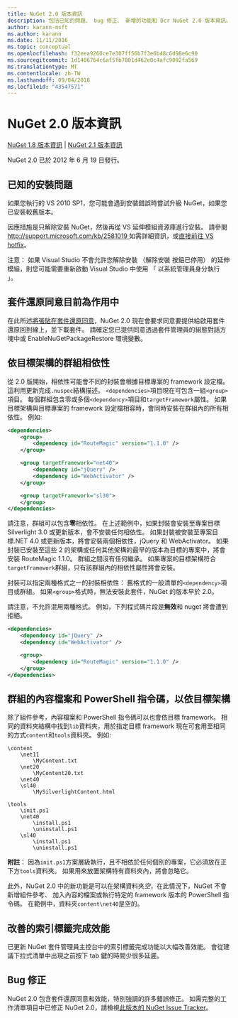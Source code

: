 ```yaml
---
title: NuGet 2.0 版本資訊
description: 包括已知的問題、 bug 修正、 新增的功能和 Dcr NuGet 2.0 版本資訊。
author: karann-msft
ms.author: karann
ms.date: 11/11/2016
ms.topic: conceptual
ms.openlocfilehash: f32eea9260ce7e307ff56b7f3e6b48c6d98e6c90
ms.sourcegitcommit: 1d1406764c6af5fb7801d462e0c4afc9092fa569
ms.translationtype: MT
ms.contentlocale: zh-TW
ms.lasthandoff: 09/04/2018
ms.locfileid: "43547571"
---
```

# <a name="nuget-20-release-notes"></a>NuGet 2.0 版本資訊

[NuGet 1.8 版本資訊](../release-notes/nuget-1.8.md) | [NuGet 2.1 版本資訊](../release-notes/nuget-2.1.md)

NuGet 2.0 已於 2012 年 6 月 19 日發行。

## <a name="known-installation-issue"></a>已知的安裝問題
如果您執行的 VS 2010 SP1，您可能會遇到安裝錯誤時嘗試升級 NuGet，如果您已安裝較舊版本。

因應措施是只解除安裝 NuGet，然後再從 VS 延伸模組資源庫進行安裝。  請參閱[ http://support.microsoft.com/kb/2581019 ](http://support.microsoft.com/kb/2581019)如需詳細資訊，或[直接前往 VS hotfix](http://bit.ly/vsixcertfix)。

注意： 如果 Visual Studio 不會允許您解除安裝 （解除安裝 按鈕已停用） 的延伸模組，則您可能需要重新啟動 Visual Studio 中使用 「 以系統管理員身分執行 」。

## <a name="package-restore-consent-is-now-active"></a>套件還原同意目前為作用中

在此所述[將張貼在套件還原同意](http://blog.nuget.org/20120518/package-restore-and-consent.html)，NuGet 2.0 現在會要求同意要提供給啟用套件還原回到線上，並下載套件。 請確定您已提供同意透過套件管理員的組態對話方塊中或 EnableNuGetPackageRestore 環境變數。

## <a name="group-dependencies-by-target-frameworks"></a>依目標架構的群組相依性

從 2.0 版開始，相依性可能會不同的封裝會根據目標專案的 framework 設定檔。 這利用更新完成`.nuspec`結構描述。 `<dependencies>`項目現在可包含一組`<group>`項目。 每個群組包含零或多個`<dependency>`項目和`targetFramework`屬性。 如果目標架構與目標專案的 framework 設定檔相容時，會同時安裝在群組內的所有相依性。 例如: 

```xml
<dependencies>
    <group>
        <dependency id="RouteMagic" version="1.1.0" />
    </group>

    <group targetFramework="net40">
        <dependency id="jQuery" />
        <dependency id="WebActivator" />
    </group>

    <group targetFramework="sl30">
    </group>
</dependencies>
```

請注意，群組可以包含**零**相依性。 在上述範例中，如果封裝會安裝至專案目標 Silverlight 3.0 或更新版本，會不安裝任何相依性。 如果封裝被安裝至專案目標.NET 4.0 或更新版本，將會安裝兩個相依性，jQuery 和 WebActivator。  如果封裝已安裝至這些 2 的架構或任何其他架構的最早的版本為目標的專案中，將會安裝 RouteMagic 1.1.0。 群組之間沒有任何繼承。 如果專案的目標架構符合`targetFramework`群組，只有該群組內的相依性屬性將會安裝。

封裝可以指定兩種格式之一的封裝相依性： 舊格式的一般清單的`<dependency>`項目或群組。 如果`<group>`格式時，無法安裝此套件，NuGet 的版本早於 2.0。

請注意，不允許混用兩種格式。 例如，下列程式碼片段是**無效**和 nuget 將會遭到拒絕。

```xml
<dependencies>
    <dependency id="jQuery" />
    <dependency id="WebActivator" />

    <group>
        <dependency id="RouteMagic" version="1.1.0" />
    </group>
</dependencies>
```

## <a name="grouping-content-files-and-powershell-scripts-by-target-framework"></a>群組的內容檔案和 PowerShell 指令碼，以依目標架構

除了組件參考，內容檔案和 PowerShell 指令碼可以也會依目標 framework。 相同的資料夾結構中找到`lib`資料夾，用於指定目標 framework 現在可套用至相同的方式`content`和`tools`資料夾。 例如: 

    \content
        \net11
            \MyContent.txt
        \net20
            \MyContent20.txt
        \net40
        \sl40
            \MySilverlightContent.html

    \tools
        \init.ps1
        \net40
            \install.ps1
            \uninstall.ps1
        \sl40
            \install.ps1
            \uninstall.ps1

**附註**： 因為`init.ps1`方案層級執行，且不相依於任何個別的專案，它必須放在正下方`tools`資料夾。 如果用來放置架構特有資料夾內，將會忽略它。

此外，NuGet 2.0 中的新功能是可以在架構資料夾*空*，在此情況下，NuGet 不會新增組件參考、 加入內容的檔案或執行特定的 framework 版本的 PowerShell 指令碼。 在範例中，資料夾`content\net40`是空的。

## <a name="improved-tab-completion-performance"></a>改善的索引標籤完成效能
已更新 NuGet 套件管理員主控台中的索引標籤完成功能以大幅改善效能。 會從建議下拉式清單中出現之前按下 tab 鍵的時間少很多延遲。

## <a name="bug-fixes"></a>Bug 修正
NuGet 2.0 包含套件還原同意和效能，特別強調的許多錯誤修正。
如需完整的工作清單項目中已修正 NuGet 2.0，請檢視[此版本的 NuGet Issue Tracker](http://nuget.codeplex.com/workitem/list/advanced?keyword=&status=Closed&type=All&priority=All&release=NuGet%202.0&assignedTo=All&component=All&sortField=Votes&sortDirection=Descending&page=0)。

